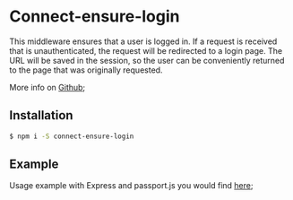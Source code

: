 # Connect-ensure-login
This middleware ensures that a user is logged in. If a request is received that is unauthenticated, the request will be redirected to a login page. The URL will be saved in the session, so the user can be conveniently returned to the page that was originally requested.

More info on [Github](https://github.com/jaredhanson/connect-ensure-login);

## Installation
``` bash
$ npm i -S connect-ensure-login
```

## Example
Usage example with Express and passport.js you would find [here](https://github.com/ned4ded/snippets/tree/master/libs/passport.js/local-combo/connect-ensure-login.js);
